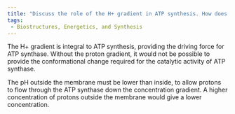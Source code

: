 ```yaml
---
title: "Discuss the role of the H+ gradient in ATP synthesis. How does the pH difference between the inside and outside of the membrane affect ATP production?"
tags:
 - Biostructures, Energetics, and Synthesis
---
```

The H+ gradient is integral to ATP synthesis, providing the driving force for ATP synthase. Without the proton gradient, it would not be possible to provide the conformational change required for the catalytic activity of ATP synthase. 

The pH outside the membrane must be lower than inside, to allow protons to flow through the ATP synthase down the concentration gradient. A higher concentration of protons outside the membrane would give a lower concentration. 
